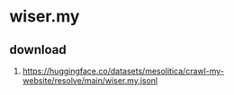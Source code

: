# wiser.my

## download

1. https://huggingface.co/datasets/mesolitica/crawl-my-website/resolve/main/wiser.my.jsonl